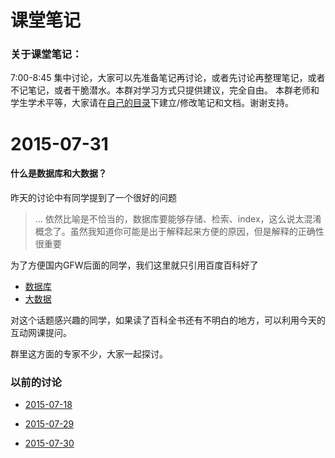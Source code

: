# 课堂笔记

### 关于课堂笔记：

7:00-8:45 集中讨论，大家可以先准备笔记再讨论，或者先讨论再整理笔记，或者不记笔记，或者干脆潜水。本群对学习方式只提供建议，完全自由。
本群老师和学生学术平等，大家请在[自己的目录](https://github.com/bigdata-mindstorms/wechatclass?files=1)下建立/修改笔记和文档。谢谢支持。

# 2015-07-31

#### 什么是数据库和大数据？

昨天的讨论中有同学提到了一个很好的问题

> ... 依然比喻是不恰当的，数据库要能够存储、检索、index，这么说太混淆概念了。虽然我知道你可能是出于解释起来方便的原因，但是解释的正确性很重要

为了方便国内GFW后面的同学，我们这里就只引用百度百科好了

- [数据库](http://wapbaike.baidu.com/view/1088.htm)
- [大数据](http://wapbaike.baidu.com/view/6954399.htm)

对这个话题感兴趣的同学，如果读了百科全书还有不明白的地方，可以利用今天的互动网课提问。

群里这方面的专家不少，大家一起探讨。


### 以前的讨论

- [2015-07-18](2015-07-18.md)

- [2015-07-29](2015-07-29.md)

- [2015-07-30](2015-07-30.md)
